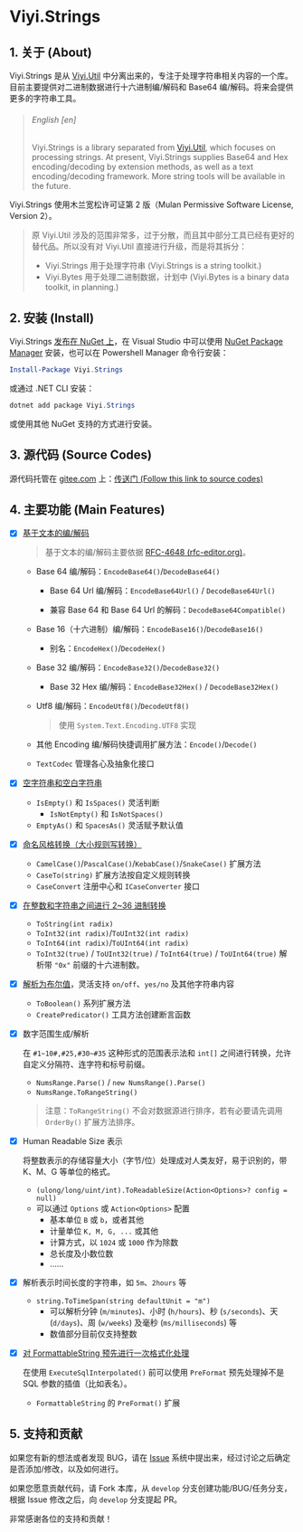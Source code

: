 # Viyi.Strings

## 1. 关于 (About)

Viyi.Strings 是从 [Viyi.Util][viyi_util] 中分离出来的，专注于处理字符串相关内容的一个库。目前主要提供对二进制数据进行十六进制编/解码和 Base64 编/解码。将来会提供更多的字符串工具。

> ###### English [en]
>
> Viyi.Strings is a library separated from [Viyi.Util][viyi_util], which focuses on processing strings. At present, Viyi.Strings supplies Base64 and Hex encoding/decoding by extension methods, as  well as a text encoding/decoding framework. More string tools will be available in the future.

Viyi.Strings 使用木兰宽松许可证第 2 版（Mulan Permissive Software License, Version 2）。

> 原 Viyi.Util 涉及的范围非常多，过于分散，而且其中部分工具已经有更好的替代品。所以没有对 Viyi.Util 直接进行升级，而是将其拆分：
>
> - Viyi.Strings 用于处理字符串 (Viyi.Strings is a string toolkit.)
> - Viyi.Bytes 用于处理二进制数据，计划中 (Viyi.Bytes is a binary data toolkit, in planning.)

## 2. 安装 (Install)

Viyi.Strings [发布在 NuGet 上][viyi_strings]，在 Visual Studio 中可以使用 [NuGet Package Manager][vs_nuget] 安装，也可以在 Powershell Manager 命令行安装：

```powershell
Install-Package Viyi.Strings
```

或通过 .NET CLI  安装：

```powershell
dotnet add package Viyi.Strings
```

或使用其他 NuGet 支持的方式进行安装。

## 3. 源代码 (Source Codes)

源代码托管在 [gitee.com](https://gitee.com/) 上：[传送门 (Follow this link to source codes)](https://gitee.com/jamesfancy/viyi-strings)

## 4. 主要功能 (Main Features)

- [x] [基于文本的编/解码](https://gitee.com/jamesfancy/viyi-strings/wikis/%E6%96%87%E6%9C%AC%E7%BC%96%E7%A0%81%E5%92%8C%E8%A7%A3%E7%A0%81%20(Viyi.Strings.Codec))
  
    > 基于文本的编/解码主要依据 [RFC-4648 (rfc-editor.org)][rfc_4648]。
    
    - Base 64 编/解码：`EncodeBase64()`/`DecodeBase64()`
    
        - Base 64 Url 编/解码：`EncodeBase64Url()` / `DecodeBase64Url()`
    
        - 兼容 Base 64 和 Base 64 Url 的解码：`DecodeBase64Compatible()`
    
    - Base 16（十六进制）编/解码：`EncodeBase16()`/`DecodeBase16()`
    
        - 别名：`EncodeHex()`/`DecodeHex()`
    
    - Base 32 编/解码：`EncodeBase32()`/`DecodeBase32()`
    
        - Base 32 Hex 编/解码：`EncodeBase32Hex()` / `DecodeBase32Hex()`
    
    - Utf8 编/解码：`EncodeUtf8()`/`DecodeUtf8()`
    
        > 使用 `System.Text.Encoding.UTF8` 实现
    
    - 其他 Encoding 编/解码快捷调用扩展方法：`Encode()`/`Decode()`
    
    - `TextCodec` 管理各心及抽象化接口
    
- [x] [空字符串和空白字符串](https://gitee.com/jamesfancy/viyi-strings/wikis/%E7%A9%BA%E5%AD%97%E7%AC%A6%E4%B8%B2%E5%92%8C%E7%A9%BA%E7%99%BD%E5%AD%97%E7%AC%A6%E4%B8%B2)
  
    - `IsEmpty()` 和 `IsSpaces()` 灵活判断
        - `IsNotEmpty()` 和 `IsNotSpaces()`
    - `EmptyAs()` 和 `SpacesAs()` 灵活赋予默认值
    
- [x] [命名风格转换（大小规则写转换）](https://gitee.com/jamesfancy/viyi-strings/wikis/%E5%91%BD%E5%90%8D%E9%A3%8E%E6%A0%BC%E8%BD%AC%E6%8D%A2%20CaseConvert)
    - `CamelCase()`/`PascalCase()`/`KebabCase()`/`SnakeCase()` 扩展方法
    - `CaseTo(string)` 扩展方法按自定义规则转换
    - `CaseConvert` 注册中心和 `ICaseConverter` 接口
    
- [x] [在整数和字符串之间进行 2~36 进制转换](https://gitee.com/jamesfancy/viyi-strings/wikis/%E6%95%B4%E6%95%B0%E7%9A%84%E8%BF%9B%E5%88%B6%E8%BD%AC%E6%8D%A2)
    - `ToString(int radix)`
    - `ToInt32(int radix)`/`ToUInt32(int radix)`
    - `ToInt64(int radix)`/`ToUInt64(int radix)`
    - `ToInt32(true)` / `ToUInt32(true)` / `ToInt64(true)` / `ToUInt64(true)` 解析带 `"0x"` 前缀的十六进制数。
    
- [x] [解析为布尔值](https://gitee.com/jamesfancy/viyi-strings/wikis/%E8%A7%A3%E6%9E%90%E4%B8%BA%E5%B8%83%E5%B0%94%E7%B1%BB%E5%9E%8B%20(bool))，灵活支持 `on/off`、`yes/no` 及其他字符串内容
    - `ToBoolean()` 系列扩展方法
    - `CreatePredicator()` 工具方法创建断言函数
    
- [x] 数字范围生成/解析

    在 `#1~10#,#25,#30~#35` 这种形式的范围表示法和 `int[]` 之间进行转换，允许自定义分隔符、连字符和标号前缀。

    - `NumsRange.Parse()` / `new NumsRange().Parse()`
    - `NumsRange.ToRangeString()`

    > 注意：`ToRangeString()` 不会对数据源进行排序，若有必要请先调用 `OrderBy()` 扩展方法排序。

- [x] Human Readable Size 表示

    将整数表示的存储容量大小（字节/位）处理成对人类友好，易于识别的，带 K、M、G 等单位的格式。

    - `(ulong/long/uint/int).ToReadableSize(Action<Options>? config = null)`
    - 可以通过 `Options` 或 `Action<Options>` 配置
        - 基本单位 `B` 或 `b`，或者其他
        - 计量单位 `K, M, G, ...` 或其他
        - 计算方式，以 `1024` 或 `1000` 作为除数
        - 总长度及小数位数
        - ……

- [x] 解析表示时间长度的字符串，如 `5m`、`2hours` 等

    - `string.ToTimeSpan(string defaultUnit = "m")`
        - 可以解析分钟 (`m/minutes`)、小时 (`h/hours`)、秒 (`s/seconds`)、天 (`d/days`)、周 (`w/weeks`) 及毫秒 (`ms/milliseconds`) 等
        - 数值部分目前仅支持整数


- [x] [对 FormattableString 预先进行一次格式化处理](https://gitee.com/jamesfancy/viyi-strings/issues/I5HNMY)

    在使用 `ExecuteSqlInterpolated()` 前可以使用 `PreFormat` 预先处理掉不是 SQL 参数的插值（比如表名）。

    - `FormattableString` 的 `PreFormat()` 扩展

## 5. 支持和贡献

如果您有新的想法或者发现 BUG，请在 [Issue](https://gitee.com/jamesfancy/viyi-strings/issues) 系统中提出来，经过讨论之后确定是否添加/修改，以及如何进行。

如果您愿意贡献代码，请 Fork 本库，从 `develop` 分支创建功能/BUG/任务分支，根据 Issue 修改之后，向 `develop` 分支提起 PR。

非常感谢各位的支持和贡献！



[viyi_util]: https://www.nuget.org/packages/Viyi.Util/	"Viyi.Util"
[viyi_strings]: https://www.nuget.org/packages/Viyi.Strings/	"Viyi.Strings in NuGet"
[rfc_4648]: https://www.rfc-editor.org/rfc/inline-errata/rfc4648.html	"RFC-4648"
[argumentnullexception]: https://docs.microsoft.com/dotnet/api/system.argumentnullexception "ArgumentNullException"
[argumentexception]: https://docs.microsoft.com/dotnet/api/system.argumentexception	" ArgumentException"
[notsupportedexception]: https://docs.microsoft.com/dotnet/api/system.notsupportedexception	"NotSupportedException"
[vs_nuget]: https://docs.microsoft.com/zh-cn/nuget/consume-packages/install-use-packages-visual-studio

